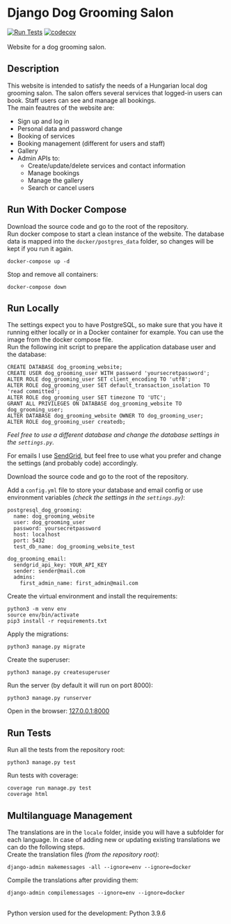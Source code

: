 # Django Dog Grooming Salon
[![Run Tests](https://github.com/rolkotaki/django-dog-grooming/actions/workflows/run_tests.yml/badge.svg)](https://github.com/rolkotaki/django-dog-grooming/actions/workflows/run_tests.yml)
[![codecov](https://codecov.io/gh/rolkotaki/django-dog-grooming/graph/badge.svg?token=P78JBHZNZY)](https://codecov.io/gh/rolkotaki/django-dog-grooming)
<br><br>Website for a dog grooming salon.

## Description

This website is intended to satisfy the needs of a Hungarian local dog grooming salon. The salon offers several services 
that logged-in users can book. Staff users can see and manage all bookings.<br>
The main feautres of the website are:
* Sign up and log in
* Personal data and password change
* Booking of services
* Booking management (different for users and staff)
* Gallery
* Admin APIs to:
  * Create/update/delete services and contact information
  * Manage bookings
  * Manage the gallery
  * Search or cancel users

## Run With Docker Compose

Download the source code and go to the root of the repository.<br>
Run docker compose to start a clean instance of the website. The database data is mapped into the `docker/postgres_data` folder, so changes will be kept if you 
run it again.
```
docker-compose up -d
```
Stop and remove all containers:
```
docker-compose down
```

## Run Locally

The settings expect you to have PostgreSQL, so make sure that you have it running either locally or in a Docker container 
for example. You can use the image from the docker compose file.<br>
Run the following init script to prepare the application database user and the database:
```
CREATE DATABASE dog_grooming_website;
CREATE USER dog_grooming_user WITH password 'yoursecretpassword';
ALTER ROLE dog_grooming_user SET client_encoding TO 'utf8';
ALTER ROLE dog_grooming_user SET default_transaction_isolation TO 'read committed';
ALTER ROLE dog_grooming_user SET timezone TO 'UTC';
GRANT ALL PRIVILEGES ON DATABASE dog_grooming_website TO dog_grooming_user;
ALTER DATABASE dog_grooming_website OWNER TO dog_grooming_user;
ALTER ROLE dog_grooming_user createdb;
```
*Feel free to use a different database and change the database settings in the `settings.py`.*<br>

For emails I use [SendGrid](https://sendgrid.com/), but feel free to use what you prefer and change the settings (and probably code) accordingly.

Download the source code and go to the root of the repository.<br>

Add a `config.yml` file to store your database and email config or use environment variables *(check the settings in the `settings.py`)*:
```
postgresql_dog_grooming:
  name: dog_grooming_website
  user: dog_grooming_user
  password: yoursecretpassword
  host: localhost
  port: 5432
  test_db_name: dog_grooming_website_test

dog_grooming_email:
  sendgrid_api_key: YOUR_API_KEY
  sender: sender@mail.com
  admins:
    first_admin_name: first_admin@mail.com
```

Create the virtual environment and install the requirements:
```
python3 -m venv env
source env/bin/activate
pip3 install -r requirements.txt
```
Apply the migrations:
```
python3 manage.py migrate
```
Create the superuser:
```
python3 manage.py createsuperuser
```
Run the server (by default it will run on port 8000):
```
python3 manage.py runserver
```
Open in the browser: [127.0.0.1:8000](http://127.0.0.1:8000/)

## Run Tests

Run all the tests from the repository root:
```
python3 manage.py test
```
Run tests with coverage:
```
coverage run manage.py test
coverage html
```

## Multilanguage Management

The translations are in the `locale` folder, inside you will have a subfolder for each language. In case of adding new or 
updating existing translations we can do the following steps.<br>
Create the translation files *(from the repository root)*:
```
django-admin makemessages -all --ignore=env --ignore=docker
```
Compile the translations after providing them:
```
django-admin compilemessages --ignore=env --ignore=docker
```
<br>
Python version used for the development: Python 3.9.6
